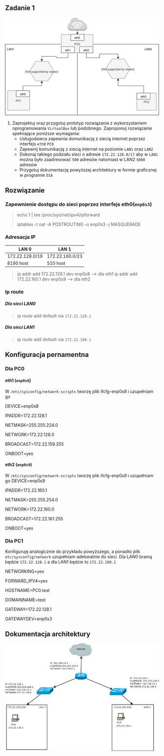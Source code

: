 Zadanie 1
---------

![zadanie 1](zadanie-1.svg)

1. Zaprojektuj oraz przygotuj prototyp rozwiązania z wykorzystaniem oprogramowania ``VirtualBox`` lub podobnego. 
Zaproponuj rozwiązanie spełniające poniższe wymagania:
   * Usługodawca zapewnia domunikację z siecią internet poprzez interfejs ``eth0`` ``PC0``
   * Zapewnij komunikację z siecią internet na poziomie ``LAN1`` oraz ``LAN2``
   * Dokonaj takiego podziału sieci o adresie ``172.22.128.0/17`` aby w ``LAN1`` można było zaadresować ``500`` adresów natomiast w LAN2 ``5000`` adresów    
   * Przygotuj dokumentację powyższej architektury w formie graficznej w programie ``DIA``


Rozwiązanie  
-----------

### Zapewnienie dostępu do sieci poprzez interfejs eth0(``enp0s3``)


> echo 1 | tee /proc/sys/net/ipv4/ipforward
>
>iptables -t nat -A POSTROUTING -o enp0s3 -j MASQUERADE


### Adresacja IP

|     LAN 0      |      LAN 1     |
|----------------|----------------|          
|172.22.128.0/19 |172.22.160.0/23 |
|    8190 host   |     510 host   |


>ip addr add 172.22.128.1 dev enp0s8 --> dla eth1
>ip addr add 172.22.160.1 dev enp0s9 --> dla eth2

### Ip route

##### Dla sieci LAN0
>ip route add default via ``172.22.128.1``

##### Dla sieci LAN1
>ip route add default via ``172.22.160.1``


Konfiguracja pernamentna
------------------------

### Dla PC0

#### eth1 (``enp0s8``)
W ``/etc/sysconfig/network-scripts`` tworzę plik ifcfg-enp0s8 i uzupełniam go
  
  DEVICE=enp0s8
  
  IPADDR=172.22.128.1
  
  NETMASK=255.255.224.0
  
  NETWORK=172.22.128.0
  
  BROADCAST=172.22.159.255
  
  ONBOOT=yes
 
#### eth2 (``enp0s9``)
W ``/etc/sysconfig/network-scripts`` tworzę plik ifcfg-enp0s9 i uzupełniam go
  DEVICE=enp0s9
  
  IPADDR=172.22.160.1
  
  NETMASK=255.255.254.0
  
  NETWORK=172.22.160.0
  
  BROADCAST=172.22.161.255
  
  ONBOOT=yes
  
### Dla PC1 
Konfiguruję analogicznie do przykładu powyższego, a ponadto plik ``etc/sysconfig/network`` uzupełniam adekwatnie do sieci. Dla LAN0 bramą będzie ``172.22.128.1`` a dla LAN1 będzie to ``172.22.160.1``

  NETWORKING=yes
  
  FORWARD_IPV4=yes
  
  HOSTNAME=PC0.test
  
  DOMAINNAME=test
  
  GATEWAY=172.22.128.1
  
  GATEWAYDEV=enp0s3


Dokumentacja architektury
-------------------------

![Dokumentacja](zad8.png)
